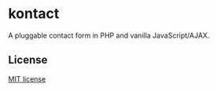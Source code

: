 # kontact

A pluggable contact form in PHP and vanilla JavaScript/AJAX.

## License

[MIT license](https://github.com/yuanqing/kontact/blob/master/LICENSE)
